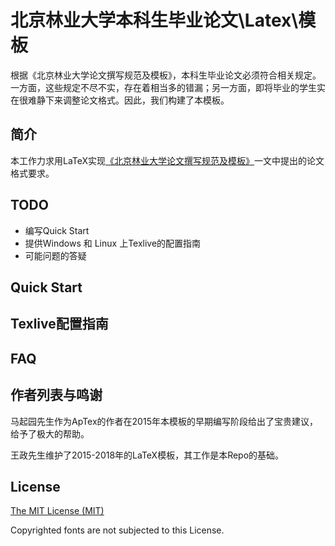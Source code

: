 # 北京林业大学本科生毕业论文\Latex\模板

根据《北京林业大学论文撰写规范及模板》，本科生毕业论文必须符合相关规定。一方面，这些规定不尽不实，存在着相当多的错漏；另一方面，即将毕业的学生实在很难静下来调整论文格式。因此，我们构建了本模板。

## 简介

本工作力求用LaTeX实现[《北京林业大学论文撰写规范及模板》](bjfu_request.md)一文中提出的论文格式要求。

## TODO

* 编写Quick Start
* 提供Windows 和 Linux 上Texlive的配置指南
* 可能问题的答疑

## Quick Start

## Texlive配置指南

## FAQ

## 作者列表与鸣谢

马起园先生作为ApTex的作者在2015年本模板的早期编写阶段给出了宝贵建议， 给予了极大的帮助。

王政先生维护了2015-2018年的LaTeX模板，其工作是本Repo的基础。

## License

[The MIT License (MIT)](http://opensource.org/licenses/MIT)

Copyrighted fonts are not subjected to this License.
